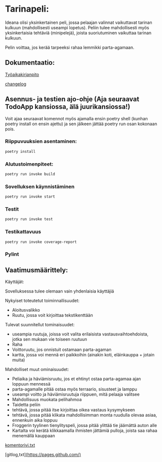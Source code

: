 
# Tarinapeli:

Ideana olisi yksinkertainen peli, jossa pelaajan valinnat vaikuttavat tarinan kulkuun (mahdollisesti useampi lopetus). Peliin tulee mahdollisesti myös yksinkertaisia tehtäviä (minipelejä), joista suoriutuminen vaikuttaa tarinan kulkuun. 

Pelin voittaa, jos kerää tarpeeksi rahaa lemmikki parta-agamaan.

## Dokumentaatio:
[Työaikakirjanpito](/TodoApp/dokumentaatio/Tyoaikakirjanpito.md)

[changelog](/TodoApp/dokumentaatio/changelog.md)

## Asennus- ja testien ajo-ohje (Aja seuraavat TodoApp kansiossa, älä juurikansiossa!)

Voit ajaa seuraavat komennot myös ajamalla ensin poetry shell (kunhan poetry install on ensin ajettu) ja sen jälkeen jättää poetry run osan kokonaan pois. 

### Riippuvuuksien asentaminen:

```bash
poetry install
```
### Alutustoimenpiteet:

```bash
poetry run invoke build
```

### Sovelluksen käynnistäminen

```bash
poetry run invoke start
```
### Testit
```bash
poetry run invoke test
```
### Testikattavuus

```bash
poetry run invoke coverage-report
```
### Pylint


## Vaatimusmäärittely:

Käyttäjät:

Sovelluksessa tulee olemaan vain yhdenlaisia käyttäjiä

Nykyiset toteutetut toiminnallisuudet:

- Aloitusvalikko
- Ruutu, jossa voit kirjoittaa tekstikenttään
    
Tulevat suunnitellut tominaisuudet:

- useampia ruutuja, joissa voit valita erilaisista vastausvaihtoehdoista, jotka sen mukaan vie toiseen ruutuun
- Raha
- Voittoruutu, jos onnistuit ostamaan parta-agaman
- kartta, jossa voi mennä eri paikkoihin (ainakin koti, eläinkauppa + jotain muita)

Mahdolliset muut ominaisuudet:

- Peliaika ja häviämisruutu, jos et ehtinyt ostaa parta-agamaa ajan loppuun mennessä
- parta-agamalle pitää ostaa myös terraario, sisusteet ja lamppu
- useampi voitto ja häviämisruutuja riippuen, mitä pelaaja valitsee
- Mahdollisuus muokata pelihahmoa
- Taidetta peliin
- tehtävä, jossa pitää itse kirjoittaa oikea vastaus kysymykseen
- tehtävä, jossa pitää klikata mahdollisimman monta ruudulla olevaa asiaa, ennenkuin aika loppuu
- Froggerin tyylinen tienylityspeli, jossa pitää ylittää tie jäämättä auton alle
- Kartalta voi kerätä klikkaamalla ihmisten jättämiä pulloja, joista saa rahaa menemällä kauppaan




[komentorivi.txt](https://github.com/Sampinen/ot-harjoitusty-/blob/main/laskarit/viikko1/komentorivi.txt)

[gitlog,txt][(https://pages.github.com/)](https://github.com/Sampinen/ot-harjoitusty-/blob/main/laskarit/viikko1/gitlog.txt)
